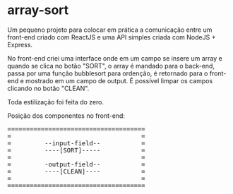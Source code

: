 # array-sort
Um pequeno projeto para colocar em prática a comunicação entre um front-end criado com ReactJS e uma API simples criada com NodeJS + Express.

No front-end criei uma interface onde em um campo se insere um array e quando se clica no botão "SORT", o array é mandado para o back-end, passa por uma função bubblesort para ordenção, é retornado para o front-end e mostrado em um campo de output. É possível limpar os campos clicando no botão "CLEAN".

Toda estilização foi feita do zero.

Posição dos componentes no front-end:

<pre>
=====================================
=                                   =
=         --input-field--           =
=         ----[SORT]-----           =
=                                   = 
=         -output-field--           =
=         ----[CLEAN]----           =
=                                   =
=====================================
</pre>
